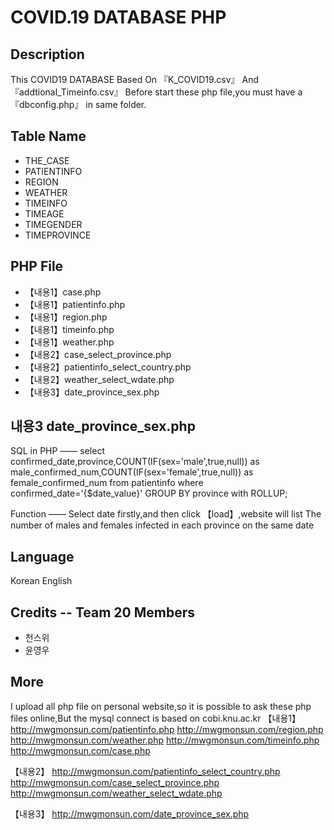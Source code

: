 # COVID.19 DATABASE PHP


## Description

This COVID19 DATABASE Based On 『K_COVID19.csv』 And 『addtional_Timeinfo.csv』
Before start these php file,you must have a 『dbconfig.php』 in same folder.


## Table Name

* THE_CASE
* PATIENTINFO
* REGION
* WEATHER
* TIMEINFO
* TIMEAGE
* TIMEGENDER
* TIMEPROVINCE

## PHP File

* 【내용1】case.php
* 【내용1】patientinfo.php
* 【내용1】region.php
* 【내용1】timeinfo.php
* 【내용1】weather.php
* 【내용2】case_select_province.php
* 【내용2】patientinfo_select_country.php
* 【내용2】weather_select_wdate.php
* 【내용3】date_province_sex.php

## 내용3 date_province_sex.php

SQL in PHP —— select confirmed_date,province,COUNT(IF(sex='male',true,null)) as male_confirmed_num,COUNT(IF(sex='female',true,null)) as female_confirmed_num from patientinfo where confirmed_date='{$date_value}' GROUP BY province with ROLLUP;

Function —— Select date firstly,and then click 【load】,website will list The number of males and females infected in each province on the same date 

## Language

Korean
English


## Credits -- Team 20 Members
* 천스위
* 윤영우


## More
I upload all php file on personal website,so it is possible to ask these php files online,But the mysql connect is based on cobi.knu.ac.kr
【내용1】
http://mwgmonsun.com/patientinfo.php
http://mwgmonsun.com/region.php
http://mwgmonsun.com/weather.php
http://mwgmonsun.com/timeinfo.php
http://mwgmonsun.com/case.php

【내용2】
http://mwgmonsun.com/patientinfo_select_country.php
http://mwgmonsun.com/case_select_province.php
http://mwgmonsun.com/weather_select_wdate.php

【내용3】
http://mwgmonsun.com/date_province_sex.php

